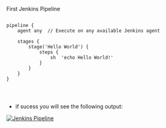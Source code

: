 
First Jenkins Pipeline
```

pipeline {
    agent any  // Execute on any available Jenkins agent

    stages {
        stage('Hello World') {
            steps {
                sh  'echo Hello World!'
            }
        }
    }
}




```

- if sucess you will see the following output:

[![Jenkins Pipeline](https://img.youtube.com/vi/3zv3n3j3y9E/0.jpg)](https://www.youtube.com/watch?v=3zv3n3j3y9E)
